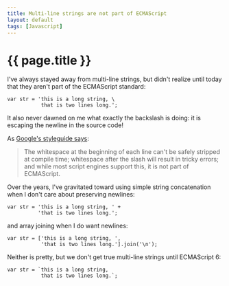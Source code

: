 ```yaml
---
title: Multi-line strings are not part of ECMAScript
layout: default
tags: [Javascript]
---
```


# {{ page.title }}

I've always stayed away from multi-line strings, but didn't realize until today that they aren't part of the ECMAScript standard:

```
var str = 'this is a long string, \
           that is two lines long.';
```

It also never dawned on me what exactly the backslash is doing: it is escaping the newline in the source code!

As [Google's styleguide says](http://google-styleguide.googlecode.com/svn/trunk/javascriptguide.xml?showone=Multiline_string_literals#Multiline_string_literals):

> The whitespace at the beginning of each line
> can't be safely stripped at compile time;
> whitespace after the slash will result in tricky errors;
> and while most script engines support this, it is not part of ECMAScript.

Over the years, I've gravitated toward using simple string concatenation when I don't care about preserving newlines:

```
var str = 'this is a long string, ' +
          'that is two lines long.';
```

and array joining when I do want newlines:

```
var str = ['this is a long string, ',
           'that is two lines long.'].join('\n');
```

Neither is pretty, but we don't get true multi-line strings until ECMAScript 6:

```
var str = `this is a long string, 
           that is two lines long.`;
```
